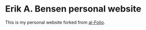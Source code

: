 # Erik A. Bensen personal website
This is my personal website forked from [al-Folio](https://img.shields.io/github/v/release/alshedivat/al-folio).